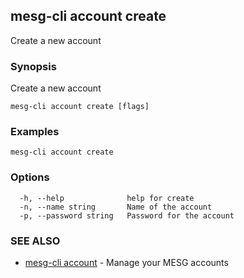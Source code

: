 ## mesg-cli account create

Create a new account

### Synopsis

Create a new account

```
mesg-cli account create [flags]
```

### Examples

```
mesg-cli account create
```

### Options

```
  -h, --help              help for create
  -n, --name string       Name of the account
  -p, --password string   Password for the account
```

### SEE ALSO

* [mesg-cli account](mesg-cli_account.md)	 - Manage your MESG accounts

